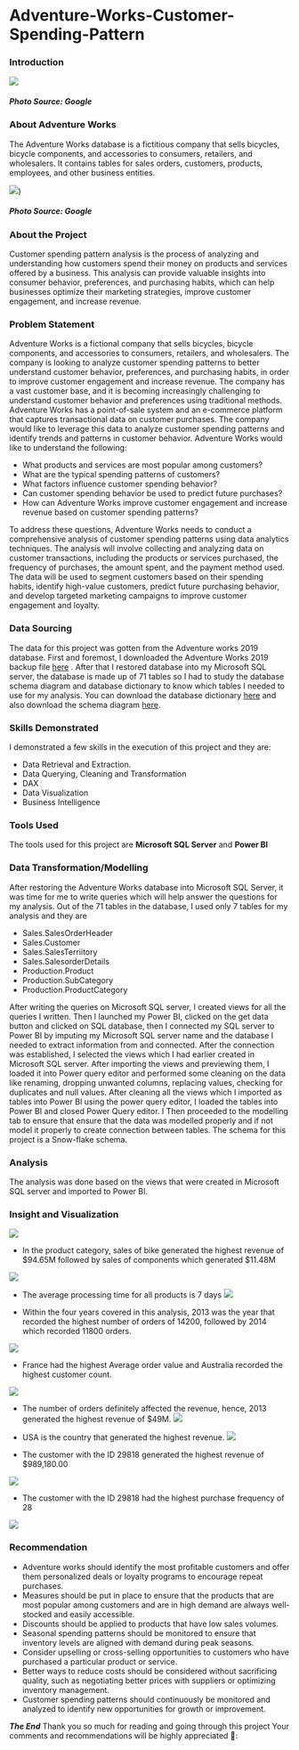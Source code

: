 # Adventure-Works-Customer-Spending-Pattern

### Introduction
![](https://github.com/blessingekwere/Adventure-Works-Customer-Spending-Pattern/blob/main/4440.jpeg)
##### Photo Source: Google

### About Adventure Works
The Adventure Works database is a fictitious company that sells bicycles, bicycle components, and accessories to consumers, retailers, and wholesalers. It contains tables for sales orders, customers, products, employees, and other business entities.

![](https://github.com/blessingekwere/Adventure-Works-Customer-Spending-Pattern/blob/main/New-bikes-chicago.jpeg))
##### Photo Source: Google

### About the Project
Customer spending pattern analysis is the process of analyzing and understanding how customers spend their money on products and services offered by a business. This analysis can provide valuable insights into consumer behavior, preferences, and purchasing habits, which can help businesses optimize their marketing strategies, improve customer engagement, and increase revenue.

### Problem Statement
Adventure Works is a fictional company that sells bicycles, bicycle components, and accessories to consumers, retailers, and wholesalers. The company is looking to analyze customer spending patterns to better understand customer behavior, preferences, and purchasing habits, in order to improve customer engagement and increase revenue. The company has a vast customer base, and it is becoming increasingly challenging to understand customer behavior and preferences using traditional methods. Adventure Works has a point-of-sale system and an e-commerce platform that captures transactional data on customer purchases.
The company would like to leverage this data to analyze customer spending patterns and identify trends and patterns in customer behavior. Adventure Works would like to understand the following:

* What products and services are most popular among customers?
* What are the typical spending patterns of customers?
* What factors influence customer spending behavior?
* Can customer spending behavior be used to predict future purchases?
* How can Adventure Works improve customer engagement and increase revenue based on customer spending patterns?

To address these questions, Adventure Works needs to conduct a comprehensive analysis of customer spending patterns using data analytics techniques. The analysis will involve collecting and analyzing data on customer transactions, including the products or services purchased, the frequency of purchases, the amount spent, and the payment method used. The data will be used to segment customers based on their spending habits, identify high-value customers, predict future purchasing behavior, and develop targeted marketing campaigns to improve customer engagement and loyalty.

### Data Sourcing
The data for this project was gotten from the Adventure works 2019 database. First and foremost, I downloaded the Adventure Works 2019 backup file [here](https://www.youtube.com/redirect?event=video_description&redir_token=QUFFLUhqbTVtbGl1UkFUTHVlaEx2cE1mNmhxa2xTXy1fQXxBQ3Jtc0trUkM3OWNUQ19WcS1Tc1I1QzByV20xeWhuWWxoMnZLZHlQMkVjRkRaSno4cGtudF9iVGl3Z1RMTEk2VmxMVHRqLWlYa25qMjJ3QWtuQkhWV25RZ19Md1lxT2JvRm1kMnI5UDRiRTBDNEh6MUlPOGJUNA&q=https%3A%2F%2Fgithub.com%2Fmicrosoft%2Fsql-server-samples%2Freleases%2Fdownload%2Fadventureworks%2FAdventureWorks2019.bak&v=VpY0Q_kwtIw) . After that I restored database into my Microsoft SQL server, the database is made up of 71 tables so I had to study the database schema diagram and database dictionary to know which tables I needed to use for my analysis. You can download the database dictionary [here](https://www.youtube.com/redirect?event=video_description&redir_token=QUFFLUhqbGxlcHpOY1ZhMEZSdDV5Q3ZIekdoR0tfR3lkQXxBQ3Jtc0tuVWlPc1pQU2JvUnhMdl9NdVhIWVZRYnRiZHZMb0FiN3BFZnczZk03U2tIa0xod2dxSTRIRTl3Vm9zdkJaQTctSVJJRHJXLThOdFZsc19CZ2dCS18yZkQyTDJfN1J2M3hjM2hBWkp4ZzBXUkF3dDA0WQ&q=https%3A%2F%2F1drv.ms%2Fb%2Fs%21AvIjHUSDuSKA-k7NrVlgzRQbynuu&v=AnfWWapSncY) and also download the schema diagram [here](https://www.youtube.com/redirect?event=video_description&redir_token=QUFFLUhqbHRQUDdUTTIwWXZXSW1jUXdaQUtoNldvOVBCUXxBQ3Jtc0ttVWNVYkdCcWMwWGYxQXllM1pGVlNxNm5SVHQ0Ui1IRzdXZWhIVzRaMllTMWtfd0t4ckVFZzZKbEhRQWdxaERNRDMxV2NkX01NRUkwVTc2S294bjNCOTZxYWMzaHc0bXBzWldSdWc4NFZ1RUhia0NBZw&q=https%3A%2F%2F1drv.ms%2Fu%2Fs%21AvIjHUSDuSKA-k2UHQDDxbxvI5io&v=AnfWWapSncY).

### Skills Demonstrated
I demonstrated a few skills in the execution of this project and they are:
* Data Retrieval and Extraction.
* Data Querying, Cleaning and Transformation
* DAX
* Data Visualization
* Business Intelligence

### Tools Used
The tools used for this project are **Microsoft SQL Server** and **Power BI**

### Data Transformation/Modelling
After restoring the Adventure Works database into Microsoft SQL Server, it was time for me to write queries which will help answer the questions for my analysis. Out of the 71 tables in the database, I used only 7 tables for my analysis and they are
* Sales.SalesOrderHeader
* Sales.Customer
* Sales.SalesTerriitory
* Sales.SalesorderDetails
* Production.Product
* Production.SubCategory
* Production.ProductCategory

After writing the queries on Microsoft SQL server, I created views for all the queries I written.
Then I launched my Power BI, clicked on the get data button and clicked on SQL database, then I connected my SQL server to Power BI by imputing my Microsoft SQL server name and the database I needed to extract information from and connected.
After the connection was established, I selected the views which I had earlier created in Microsoft SQL server.
After importing the views and previewing them, I loaded it into Power query editor and performed some cleaning on the data like renaming, dropping unwanted columns, replacing values, checking for duplicates and null values.
After cleaning all the views which I imported as tables into Power BI using the power query editor, I loaded the tables into Power BI and closed Power Query editor. I Then proceeded to the modelling tab to ensure that ensure that the data was modelled properly and if not model it properly to create connection between tables. The schema for this project is a Snow-flake schema.

### Analysis
The analysis was done based on the views that were created in Microsoft SQL server and imported to Power BI.

### Insight and Visualization

![](https://github.com/blessingekwere/Adventure-Works-Customer-Spending-Pattern/blob/main/Revenue%20By%20Product%20Category.png)

* In the product category, sales of bike generated the highest revenue of $94.65M followed by sales of components which generated $11.48M

![](https://github.com/blessingekwere/Adventure-Works-Customer-Spending-Pattern/blob/main/Average%20Processing%20time%20by%20product%20category.png)

* The average processing time for all products is 7 days
![](https://github.com/blessingekwere/Adventure-Works-Customer-Spending-Pattern/blob/main/Count%20of%20Order%20By%20Year.png)

* Within the four years covered in this analysis, 2013 was the year that recorded the highest number of orders of 14200, followed by 2014 which recorded 11800 orders.

![](https://github.com/blessingekwere/Adventure-Works-Customer-Spending-Pattern/blob/main/Average%20Order%20Value%20and%20Count%20of%20Customer%20by%20Country.png)

* France had the highest Average order value and Australia recorded the highest customer count.

![](https://github.com/blessingekwere/Adventure-Works-Customer-Spending-Pattern/blob/main/Total%20Revenue%20by%20Year.png)

* The number of orders definitely affected the revenue, hence, 2013 generated the highest revenue of $49M.
![](https://github.com/blessingekwere/Adventure-Works-Customer-Spending-Pattern/blob/main/Total%20Revenue%20By%20Country.png)

* USA is the country that generated the highest revenue.
![](https://github.com/blessingekwere/Adventure-Works-Customer-Spending-Pattern/blob/main/Top%205%20Customer%20Id%20by%20Revenue.png)

* The customer with the ID 29818 generated the highest revenue of $989,180.00

![](https://github.com/blessingekwere/Adventure-Works-Customer-Spending-Pattern/blob/main/Purchase%20Frequency%20By%20CustomerID.png)

* The customer with the ID 29818 had the highest purchase frequency of 28

![](https://github.com/blessingekwere/Adventure-Works-Customer-Spending-Pattern/blob/main/customer%20spending%20pattern%202_page-0001.jpg)

### Recommendation
* Adventure works should identify the most profitable customers and offer them personalized deals or loyalty programs to encourage repeat purchases.
* Measures should be put in place to ensure that the products that are most popular among customers and are in high demand are always well-stocked and easily accessible.
* Discounts should be applied to products that have low sales volumes.
* Seasonal spending patterns should be monitored to ensure that inventory levels are aligned with demand during peak seasons.
* Consider upselling or cross-selling opportunities to customers who have purchased a particular product or service.
* Better ways to reduce costs should be considered without sacrificing quality, such as negotiating better prices with suppliers or optimizing inventory management.
* Customer spending patterns should continuously be monitored and analyzed to identify new opportunities for growth or improvement.

***The End***
Thank you so much for reading and going through this project
Your comments and recommendations will be highly appreciated 💖:









